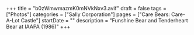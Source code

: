 +++
title = "b0zWmwmazmK0mNVkNxv3.avif"
draft = false
tags = ["Photos"]
categories = ["Sally Corporation"]
pages = ["Care Bears: Care-A-Lot Castle"]
startDate = ""
description = "Funshine Bear and Tenderheart Bear at IAAPA (1986)"
+++
